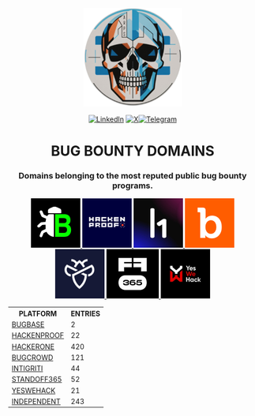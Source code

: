 <div align='center'>
<p>
<a href='https://www.arpsyndicate.io'><img src='images/arpsyndicate.png' alt='A.R.P. Syndicate' height=200></a>

<div id='badges'><a href='https://www.linkedin.com/company/arpsyndicate'>
<img src='https://img.shields.io/badge/LinkedIn-black?style=for-the-badge&logo=linkedin&logoColor=white' alt='LinkedIn'/></a> <a href='https://twitter.com/arpsyndicate'><img src='https://img.shields.io/badge/X-black?style=for-the-badge&logo=x&logoColor=white' alt='X'/></a><a href='https://t.me/arpsyndicate'><img src='https://img.shields.io/badge/Telegram-black?style=for-the-badge&logo=telegram&logoColor=white' alt='Telegram'/></a></div><h1>BUG BOUNTY DOMAINS</h1>
<h3>Domains belonging to the most reputed public bug bounty programs.</h3><table>
<a href="https://bugbase.ai/login"><img src="./images/bugbase.png" height=100>
<a href="https://dashboard.hackenproof.com/login"><img src="./images/hackenproof.png" height=100>
<a href="https://hackerone.com/users/sign_in"><img src="./images/hackerone.jpg" height=100>
<a href="https://www.bugcrowd.com/login/"><img src="./images/bugcrowd.png" height=100>
<a href="https://login.intigriti.com/account/login"><img src="./images/intigriti.jpg" height=100>
<a href="https://auth.standoff365.com/en-US/account/login/"><img src="./images/standoff.jpeg" height=100>
<a href="https://yeswehack.com/auth/login"><img src="./images/yeswehack.jpeg" height=100>
<br>
<tr><th>PLATFORM</th><th>ENTRIES</th></tr>
<tr><td><a href="https://github.com/ARPSyndicate/bug-bounty-domains/blob/master/bugbase.md">BUGBASE</a></td><td>2</td></tr>
<tr><td><a href="https://github.com/ARPSyndicate/bug-bounty-domains/blob/master/hackenproof.md">HACKENPROOF</a></td><td>22</td></tr>
<tr><td><a href="https://github.com/ARPSyndicate/bug-bounty-domains/blob/master/hackerone.md">HACKERONE</a></td><td>420</td></tr>
<tr><td><a href="https://github.com/ARPSyndicate/bug-bounty-domains/blob/master/bugcrowd.md">BUGCROWD</a></td><td>121</td></tr>
<tr><td><a href="https://github.com/ARPSyndicate/bug-bounty-domains/blob/master/intigriti.md">INTIGRITI</a></td><td>44</td></tr>
<tr><td><a href="https://github.com/ARPSyndicate/bug-bounty-domains/blob/master/standoff365.md">STANDOFF365</a></td><td>52</td></tr>
<tr><td><a href="https://github.com/ARPSyndicate/bug-bounty-domains/blob/master/yeswehack.md">YESWEHACK</a></td><td>21</td></tr>
<tr><td><a href="https://github.com/ARPSyndicate/bug-bounty-domains/blob/master/independent.md">INDEPENDENT</a></td><td>243</td></tr>
</table></div>
